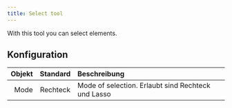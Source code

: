```yaml
---
title: Select tool
---
```


With this tool you can select elements.

## Konfiguration

| Objekt | Standard | Beschreibung                                                       |
| -----: | :------: | :----------------------------------------------------------------- |
|   Mode | Rechteck | Mode of selection. Erlaubt sind Rechteck und Lasso |
